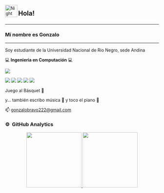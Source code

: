 <img alt="Night Coding" src="./assets/Hand%20Wave.gif" width='40' align="left"/><h2>Hola!</h2>

### <!-- ## 👋 &nbsp;Hola! -->
--------------------------------------------------------------------------
### Mi nombre es __Gonzalo__
--------------------------------------------------------------------------
Soy estudiante de la Universidad Nacional de Rio Negro, sede Andina

:computer: __Ingenieria en Computación__ :computer:

![](https://camo.githubusercontent.com/3881d203ed5caa31ac6a55678b08689f1f54c326d6ab12f9bbe072a49709286d/68747470733a2f2f6269742e6c792f69636f6d2d6261646765)

![](https://camo.githubusercontent.com/1d60a65352c961dc0bc3bfcddb926a34787b47ffced9bcadeaea32962297ef5a/68747470733a2f2f696d672e736869656c64732e696f2f62616467652f2d507974686f6e2d3035313232413f7374796c653d666c6174266c6f676f3d707974686f6e)
![](https://camo.githubusercontent.com/91e6acef3b4762320a9fe9199151339487166558a71ac7d1839a07acb745238a/68747470733a2f2f696d672e736869656c64732e696f2f62616467652f632d3035313232412e7376673f7374796c653d666c6174266c6f676f3d63)
![](https://camo.githubusercontent.com/82a5b32c1313dbeffdece82cb498b8171ec181a60117c05bb4028b645c8f1faf/68747470733a2f2f696d672e736869656c64732e696f2f62616467652f2d6769742d3035313232413f7374796c653d666c6174266c6f676f3d676974)
![](https://camo.githubusercontent.com/d829de7199d716df1b9e4077ec51f8401f69a075c069bd9bc5d00ec008d42229/68747470733a2f2f696d672e736869656c64732e696f2f62616467652f5562756e74752d3035313232413f7374796c653d666c6174266c6f676f3d7562756e7475)
![](https://camo.githubusercontent.com/dbe29af6a1c9543d3fd35991f2022b409e406cb63015c488e44b77fed0b3e5d7/68747470733a2f2f696d672e736869656c64732e696f2f62616467652f446973636f72642d3035313232412e7376673f7374796c653d666c6174266c6f676f3d646973636f7264)


Juego al Básquet :basketball:

y... también escribo música :musical_score: y toco el piano :musical_keyboard:
 
:mailbox: gonzalobravo222@gmail.com 

### ⚙️ &nbsp;GitHub Analytics

<p align="center">
<a href="https://github.com/GonzaloBravo">
  <img height="180em" src="https://github-readme-stats-eight-theta.vercel.app/api?username=AVS1508&show_icons=true&theme=algolia&include_all_commits=true&count_private=true"/>
  <img height="180em" src="https://github-readme-stats-eight-theta.vercel.app/api/top-langs/?username=AVS1508&layout=compact&langs_count=8&theme=algolia"/>
</a>
</p>






